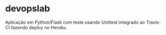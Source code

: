 # devopslab
Aplicação em  Python/Flask com teste usando Unittest integrado ao Travis-CI fazendo deploy no Heroku.
